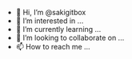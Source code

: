 - 👋 Hi, I’m @sakigitbox
- 👀 I’m interested in ...
- 🌱 I’m currently learning ...
- 💞️ I’m looking to collaborate on ...
- 📫 How to reach me ...

<!---
sakigitbox/sakigitbox is a ✨ special ✨ repository because its `README.md` (this file) appears on your GitHub profile.
You can click the Preview link to take a look at your changes.
--->
